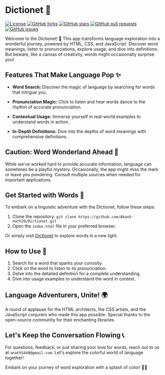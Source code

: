 # Dictionet 📘

[![License](https://img.shields.io/badge/License-Apache%202.0-blue.svg)](https://github.com/Akash-nath29/Dictionet/blob/main/LICENSE)
[![GitHub forks](https://img.shields.io/github/forks/Akash-nath29/Dictionet.svg)](https://github.com/YourUsername/Dictionet/network)
[![GitHub stars](https://img.shields.io/github/stars/Akash-nath29/Dictionet.svg)](https://github.com/YourUsername/Dictionet/stargazers)
[![GitHub pull requests](https://img.shields.io/github/issues-pr/Akash-nath29/Dictionet.svg)](https://github.com/YourUsername/Dictionet/pulls)
[![GitHub issues](https://img.shields.io/github/issues/Akash-nath29/Dictionet.svg)](https://github.com/YourUsername/Dictionet/issues)

Welcome to the Dictionet! 🌟 This app transforms language exploration into a wonderful journey, powered by HTML, CSS, and JavaScript. Discover word meanings, listen to pronunciations, explore usage, and dive into definitions. But beware, like a canvas of creativity, words might occasionally surprise you!

## Features That Make Language Pop ✨

- **Word Search:** Discover the magic of language by searching for words that intrigue you.

- **Pronunciation Magic:** Click to listen and hear words dance to the rhythm of accurate pronunciation.

- **Contextual Usage:** Immerse yourself in real-world examples to understand words in action.

- **In-Depth Definitions:** Dive into the depths of word meanings with comprehensive definitions.


## Caution: Word Wonderland Ahead 🛑

While we've worked hard to provide accurate information, language can sometimes be a playful mystery. Occasionally, the app might miss the mark or leave you pondering. Consult multiple sources when needed for important applications.

## Get Started with Words 🚀

To embark on a linguistic adventure with the Dictionet, follow these steps:

1. Clone the repository: `git clone https://github.com/Akash-nath29/Dictionet.git`
2. Open the `index.html` file in your preferred browser.

Or simply visit [Dictionet](https://akash-nath29.github.io/Dictionet/) to explore words in a new light.

## How to Use 📝

1. Search for a word that sparks your curiosity.
2. Click on the word to listen to its pronunciation.
3. Delve into the detailed definition for a complete understanding.
4. Dive into usage examples to understand the word in context.


## Language Adventurers, Unite! 🌍

A round of applause for the HTML architects, the CSS artists, and the JavaScript conjurers who made this app possible. Special thanks to the open-source community for their enchanting libraries.

## Let's Keep the Conversation Flowing 📞

For questions, feedback, or just sharing your love for words, reach out to us at `anath5440@gmail.com`. Let's explore the colorful world of language together!

Embark on your journey of word exploration with a splash of color! 🎨📘
